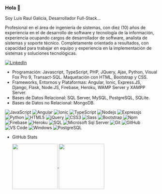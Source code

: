 ### Hola 👋

Soy Luis Raul Galicia, Desarrollador Full-Stack...

Profesional en el área de ingeniería de sistemas, con diez (10) años de experiencia en el de desarrollo de software y tecnología de la información, experiencia ocupando cargos de desarrollador de software, analista de sistemas y soporte técnico. Completamente orientado a resultados, con capacidad para trabajar en equipo y experiencia en la implementación de sistemas y soluciones tecnológicas.

<a href="https://www.linkedin.com/in/luis-raul-galicia-lugo" target="_blank"><img src="https://img.shields.io/badge/LinkedIn-%230077B5.svg?&style=flat-square&logo=linkedin&logoColor=white" alt="LinkedIn"></a>

-	Programación: Javascript, TypeScript, PHP, JQuery, Ajax, Python, Visual Fox Pro 9, Transact-SQL. Maquetación con HTML, Bootstrap y CSS.
-	Frameworks, Entornos y Plataformas: Angular, Ionic, Express.JS, Django, Flask, Node.JS, Firebase, Heroku, WAMP Server y XAMPP Server.
-	Bases de Datos Relacional: SQL Server, MySQL, PostgreSQL, SQLite.
-	Bases de Datos no Relacional: MongoDB.

![JavaScript](https://img.shields.io/badge/-JavaScript-%23F7DF1C?style=flat-square&logo=javascript&logoColor=000000&labelColor=%23F7DF1C&color=%23FFCE5A)
![Angular](https://img.shields.io/badge/-Angular-%23E44D27?style=flat-square&logo=angular&logoColor=ffffff)
![Ionic](https://img.shields.io/badge/Ionic-O-blue)
![TypeScript](https://img.shields.io/badge/-TypeScript-000000?style=flat&logo=typescript)
![Nodejs](https://img.shields.io/badge/-Nodejs-339933?style=flat-square&logo=Node.js&logoColor=ffffff)
![Expressjs](https://img.shields.io/badge/Express.js-E-yellow)
![Python](http://img.shields.io/badge/-Python-3776AB?style=flat-square&logo=python&logoColor=ffffff)
![HTML5](https://img.shields.io/badge/-HTML5-%23E44D27?style=flat-square&logo=html5&logoColor=ffffff)
![jQuery](https://img.shields.io/badge/-jQuery-222222?style=flat&logo=jQuery&logoColor=0769AD)
![CSS3](https://img.shields.io/badge/-CSS3-%231572B6?style=flat-square&logo=css3)
![Sass](https://img.shields.io/badge/-Sass-%23CC6699?style=flat-square&logo=sass&logoColor=ffffff)
![Bootstrap](https://img.shields.io/badge/-Bootstrap-563D7C?style=flat-square&logo=Bootstrap)
![Npm](https://img.shields.io/badge/-npm-CB3837?style=flat-square&logo=npm)
![Firebase](https://img.shields.io/badge/-Firebase-FFCA28?style=flat-square&logo=firebase&logoColor=ffffff)
![Heroku](https://img.shields.io/badge/Heroku-He-blue)
![SQL](https://img.shields.io/badge/-SQL-000000?style=flat&logo=postgresql)
![Microsoft Sql Server](https://img.shields.io/badge/-Sql%20Server-CC2927?style=flat-square&logo=microsoft-sql-server&logoColor=ffffff)
![Git](https://img.shields.io/badge/-Git-%23F05032?style=flat-square&logo=git&logoColor=%23ffffff)
![GitHub](https://img.shields.io/badge/-GitHub-181717?style=flat-square&logo=github)
![VS Code](http://img.shields.io/badge/-VS%20Code-007ACC?style=flat-square&logo=visual-studio-code&logoColor=ffffff)
![Windows](http://img.shields.io/badge/-Windows-0078D6?style=flat-square&logo=windows&logoColor=ffffff)
![PostgreSQL](https://img.shields.io/badge/-PostgreSQL-336791?style=flat-square&logo=postgresql)


- GitHub Stats
  
  <a href="https://github-readme-stats.vercel.app/api?username=luisgaliciadev&show_icons=true&theme=tokyonight">
    <img height="150" align="center" src="https://github-readme-stats.vercel.app/api?username=luisgaliciadev&show_icons=true&theme=tokyonight" />
  </a>  
  <a href="https://github-readme-stats.vercel.app/api/top-langs/?username=luisgaliciadev&layout=compact&theme=tokyonight">
    <img height="150" align="center" src="https://github-readme-stats.vercel.app/api/top-langs/?username=luisgaliciadev&layout=compact&theme=tokyonight" />
  </a>
  
<!--
**luisgaliciadev/luisgaliciadev** is a ✨ _special_ ✨ repository because its `README.md` (this file) appears on your GitHub profile.

Here are some ideas to get you started:

- 🔭 I’m currently working on ...
- 🌱 I’m currently learning ...
- 👯 I’m looking to collaborate on ...
- 🤔 I’m looking for help with ...
- 💬 Ask me about ...
- 📫 How to reach me: ...
- 😄 Pronouns: ...
- ⚡ Fun fact: ...
-->
